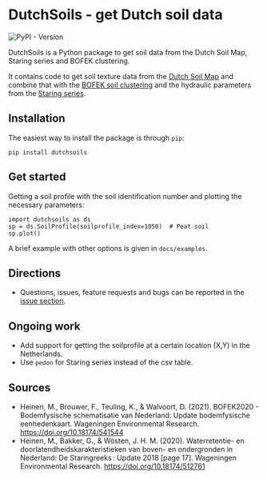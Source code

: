 # DutchSoils - get Dutch soil data

![PyPI - Version](https://img.shields.io/pypi/v/dutchsoils)

DutchSoils is a Python package to get soil data from the Dutch Soil Map, Staring series and BOFEK clustering.

It contains code to get soil texture data from the [Dutch Soil Map](https://www.wur.nl/nl/show/bodemkaart-van-nederland.htm) and combine that with the [BOFEK soil clustering](https://www.wur.nl/nl/show/Bodemfysische-Eenhedenkaart-BOFEK2020.htm) and the hydraulic parameters from the [Staring series](https://research.wur.nl/en/publications/waterretentie-en-doorlatendheidskarakteristieken-van-boven-en-ond-5).

## Installation

The easiest way to install the package is through `pip`:

```shell
pip install dutchsoils
```

## Get started

Getting a soil profile with the soil identification number and plotting the necessary parameters:

```
import dutchsoils as ds
sp = ds.SoilProfile(soilprofile_index=1050)  # Peat soil
sp.plot()
```

A brief example with other options is given in `docs/examples`.

## Directions

- Questions, issues, feature requests and bugs can be reported in the [issue section](https://github.com/markvdbrink/dutchsoils/issues).

## Ongoing work

- Add support for getting the soilprofile at a certain location (X,Y) in the Netherlands.
- Use `pedon` for Staring series instead of the csv table.

## Sources

- Heinen, M., Brouwer, F., Teuling, K., & Walvoort, D. (2021). BOFEK2020 - Bodemfysische schematisatie van Nederland: Update bodemfysische eenhedenkaart. Wageningen Environmental Research. https://doi.org/10.18174/541544
- Heinen, M., Bakker, G., & Wösten, J. H. M. (2020). Waterretentie- en doorlatendheidskarakteristieken van boven- en ondergronden in Nederland: De Staringreeks : Update 2018 [page 17]. Wageningen Environmental Research. https://doi.org/10.18174/512761
